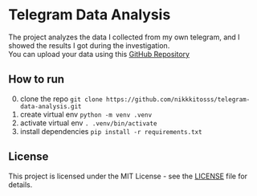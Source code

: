 # Telegram Data Analysis
The project analyzes the data I collected from my own telegram, and I showed the results I got during the investigation.  
You can upload your data using this [GitHub Repository](https://github.com/SanGreel/telegram-data-collection.git)

## How to run
0. clone the repo 
```git clone https://github.com/nikkkitosss/telegram-data-analysis.git```
1. create virtual env
```python -m venv .venv```
2. activate virtual env
```. .venv/bin/activate```
3. install dependencies
```pip install -r requirements.txt```

## License
This project is licensed under the MIT License - see the [LICENSE](LICENSE) file for details.
